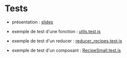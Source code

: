 # Tests

- présentation : [slides](https://github.com/O-clock-Crusoe/React-slides/blob/master/E18_tests.md)

- exemple de test d'une fonction : [utils.test.js](./utils.test.js)

- exemple de test d'un reducer : [reducer_recipes.test.js](./reducer_recipes.test.js)

- exemple de test d'un composant : [RecipeSmall.test.js](./RecipeSmall.test.js)
